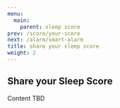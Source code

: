 ```yaml
---
menu:
  main:
    parent: sleep score
prev: /score/your-score
next: /alarm/smart-alarm
title: share your sleep score
weight: 2
---
```


## Share your Sleep Score


Content TBD
